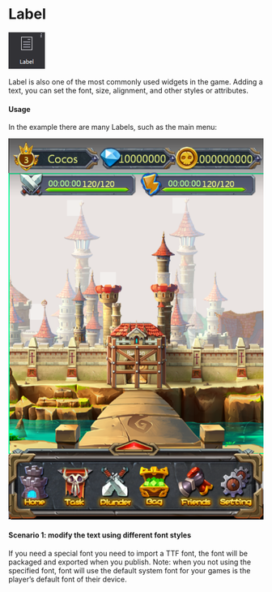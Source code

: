 # Label

![image](res/image092.png)

Label is also one of the most commonly used widgets in the game. Adding a text, you can set the font, size, alignment, and other styles or attributes.
 
 
#### Usage
In the example there are many Labels, such as the main menu:

![image](res/image093.png)

 
#### Scenario 1: modify the text using different font styles
If you need a special font you need to import a TTF font, the font will be packaged and exported when you publish.
Note: when you not using the specified font, font will use the default system font for your games is the player’s default font of their device.